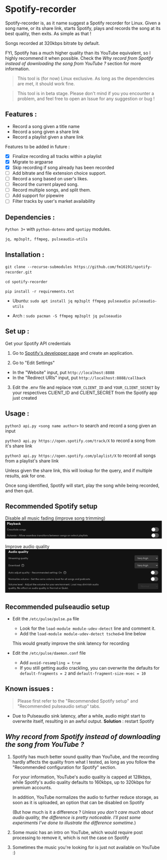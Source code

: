 # Spotify-recorder

Spotify-recorder is, as it name suggest a Spotify recorder for Linux.
Given a song name, or its share link, starts Spotify, plays and records the song at its best quality, then exits. As simple as that !

Songs recorded at 320kbps bitrate by default.

FYI, Spotify has a much higher quality than its YouTube equivalent, so I highly recommend it when possible. Check the *Why record from Spotify instead of downloading the song from YouTube ?* section for more information.


> This tool is (for now) Linux exclusive. As long as the dependencies are met, it should work fine.

> This tool is in beta stage. Please don't mind if you you encounter a problem, and feel free to open an Issue for any suggestion or bug !

## Features :
- Record a song given a title name
- Record a song given a share link
- Record a playlist given a share link

Features to be added in future :
- [x] Finalize recording all tracks within a playlist
- [x] Migrate to argparse
- [x] Skip recording if song already has been recorded
- [ ] Add bitrate and file extension choice support.
- [ ] Record a song based on user's likes.
- [ ] Record the current played song.
- [ ] Record multiple songs, and split them.
- [ ] Add support for pipewire
- [ ] Filter tracks by user's market availability

## Dependencies :
`Python 3+` with `python-dotenv` and `spotipy` modules.

`jq, mp3splt, ffmpeg, pulseaudio-utils`

## Installation : 
`git clone --recurse-submodules https://github.com/fm16191/spotify-recorder.git`

`cd spotify-recorder`

`pip install -r requirements.txt`

- Ubuntu:
   `sudo apt install jq mp3splt ffmpeg pulseaudio pulseaudio-utils`

- Arch :
   `sudo pacman -S ffmpeg mp3splt jq pulseaudio`

## Set up :

Get your Spotify API credentials
1. Go to [Spotify's developper page](https://developer.spotify.com/dashboard/applications) and create an application.

2. Go to "Edit Settings" 
 - In the "Website" input, put `http://localhost:8888`
 - In the "Redirect URIs" input, put `http://localhost:8888/callback`

3. Edit the .env file and replace `YOUR_CLIENT_ID` and `YOUR_CLIENT_SECRET` by your respectives CLIENT_ID and CLIENT_SECRET from the Spotify app just created

## Usage :
`python3 api.py <song name author>` to search and record a song given an input

`python3 api.py https://open.spotify.com/track/X` to record a song from it's share link

`python3 api.py https://open.spotify.com/playlist/X` to record all songs from a playlist's share link

Unless given the share link, this will lookup for the query, and if multiple results, ask for one.

Once song identified, Spotify will start, play the song while being recorded, and then quit.

## Recommended Spotify setup

Disable all music fading (improve song trimming)
![spotify_settings_0.png](spotify_settings_0.png)

Improve audio quality
![spotify_settings_1.png](spotify_settings_1.png)


## Recommended pulseaudio setup
- Edit the `/etc/pulse/pulse.pa` file
  - Look for the `load-module module-udev-detect` line and comment it.
  - Add the `load-module module-udev-detect tsched=0` line below

   This would greatly improve the sink latency for recording


- Edit the `/etc/pulse/daemon.conf` file
  - Add `avoid-resampling = true`
   - If you still getting audio crackling, you can overwrite the defaults for `default-fragments = 2` and `default-fragment-size-msec = 10`

## Known issues : 

> Please first refer to the "Recommended Spotify setup" and "Recommended pulseaudio setup" tabs.

- Due to Pulseaudio sink latency, after a while, audio might start to overwrite itself, resulting in an awful output.
   **Solution** : restart Spotify

## *Why record from Spotify instead of downloading the song from YouTube ?*

1. Spotify has much better sound quality than YouTube, and the recording hardly affects the quality from what I tested, as long as you follow the "Recommended configuration for Spotify" section.

   For your information, YouTube's audio quality is capped at 128kbps, while Spotify's audio quality defaults to 160kbps, up to 320kbps for premium accounts. 

   In addition, YouTube normalizes the audio to further reduce storage, as soon as it is uploaded, an option that can be disabled on Spotify

   (But how much is it a difference ? *Unless you don't care much about audio quality, the difference is pretty noticeable. I'll post some experiments I've done to illustrate the difference sometime.*)
2. Some music has an intro on YouTube, which would require post processing to remove it, which is not the case on Spotify
3. Sometimes the music you're looking for is just not available on YouTube :)
